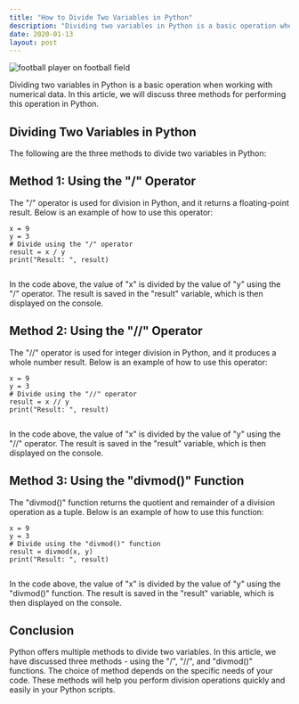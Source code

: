 ```yaml
---
title: "How to Divide Two Variables in Python"
description: "Dividing two variables in Python is a basic operation when working with numerical data. In this article, we will discuss three methods for performing this operation in Python."
date: 2020-01-13
layout: post
---
```


<article>
    <img alt="football player on football field" src="https://images.unsplash.com/photo-1528292531647-de2434b8e1ca?crop=entropy&amp;cs=tinysrgb&amp;fit=max&amp;fm=jpg&amp;ixid=Mnw0NDU0NTZ8MHwxfHNlYXJjaHwxfHxIb3clMjB0byUyMERpdmlkZSUyMFR3byUyMFZhcmlhYmxlcyUyMGluJTIwUHl0aG9ufGVufDB8MHx8fDE2ODM2NjA5MTc&amp;ixlib=rb-4.0.3&amp;q=80&amp;w=1080"/>
    <p>Dividing two variables in Python is a basic operation when working with numerical data. In this article, we will discuss three methods for performing this operation in Python.</p>
    <h2>Dividing Two Variables in Python</h2>
    <p>The following are the three methods to divide two variables in Python:</p>
    <h2>Method 1: Using the "/" Operator</h2>
    <p>The "/" operator is used for division in Python, and it returns a floating-point result. Below is an example of how to use this operator:</p>
    <pre><code>x = 9
y = 3
# Divide using the "/" operator
result = x / y
print("Result: ", result)
    </code></pre>
    <p>In the code above, the value of "x" is divided by the value of "y" using the "/" operator. The result is saved in the "result" variable, which is then displayed on the console.</p>
    <h2>Method 2: Using the "//" Operator</h2>
    <p>The "//" operator is used for integer division in Python, and it produces a whole number result. Below is an example of how to use this operator:</p>
    <pre><code>x = 9
y = 3
# Divide using the "//" operator
result = x // y
print("Result: ", result)
    </code></pre>
    <p>In the code above, the value of "x" is divided by the value of "y" using the "//" operator. The result is saved in the "result" variable, which is then displayed on the console.</p>
    <h2>Method 3: Using the "divmod()" Function</h2>
    <p>The "divmod()" function returns the quotient and remainder of a division operation as a tuple. Below is an example of how to use this function:</p>
    <pre><code>x = 9
y = 3
# Divide using the "divmod()" function
result = divmod(x, y)
print("Result: ", result)
    </code></pre>
    <p>In the code above, the value of "x" is divided by the value of "y" using the "divmod()" function. The result is saved in the "result" variable, which is then displayed on the console.</p>
    <h2>Conclusion</h2>
    <p>Python offers multiple methods to divide two variables. In this article, we have discussed three methods - using the "/", "//", and "divmod()" functions. The choice of method depends on the specific needs of your code. These methods will help you perform division operations quickly and easily in your Python scripts.</p>
</article>